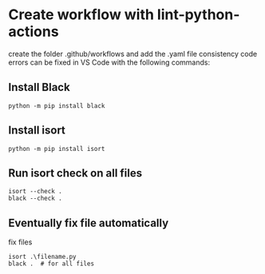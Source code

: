 # Create workflow with lint-python-actions
create the folder .github/workflows and add the .yaml file
consistency code errors can be fixed in VS Code with the following commands:

## Install Black

```
python -m pip install black
```

## Install isort

```
python -m pip install isort
```

## Run isort check on all files
```
isort --check .
black --check .
```

## Eventually fix file automatically
fix files
```
isort .\filename.py
black .  # for all files
```
